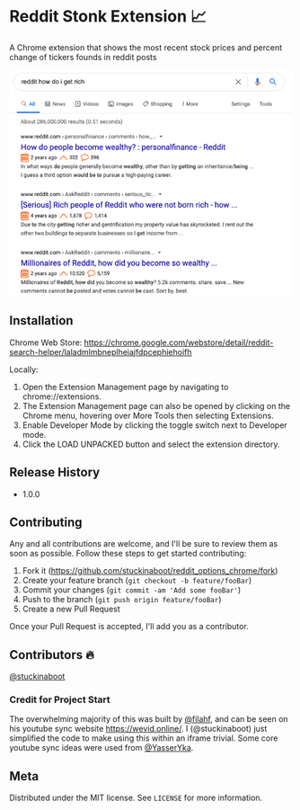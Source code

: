 # Reddit Stonk Extension 📈

A Chrome extension that shows the most recent stock prices and percent change of tickers
founds in reddit posts

![](rsh-ss.png)

## Installation

Chrome Web Store:
https://chrome.google.com/webstore/detail/reddit-search-helper/laladmlmbneplheiajfdpcephiehoifh

Locally:

1. Open the Extension Management page by navigating to chrome://extensions.
2. The Extension Management page can also be opened by clicking on the Chrome menu, hovering over More Tools then selecting Extensions.
3. Enable Developer Mode by clicking the toggle switch next to Developer mode.
4. Click the LOAD UNPACKED button and select the extension directory.

## Release History

- 1.0.0

## Contributing

Any and all contributions are welcome, and I'll be sure to review them as soon as possible.
Follow these steps to get started contributing:

1. Fork it (<https://github.com/stuckinaboot/reddit_options_chrome/fork>)
2. Create your feature branch (`git checkout -b feature/fooBar`)
3. Commit your changes (`git commit -am 'Add some fooBar'`)
4. Push to the branch (`git push origin feature/fooBar`)
5. Create a new Pull Request

Once your Pull Request is accepted, I'll add you as a contributor.

## Contributors 🔥

[@stuckinaboot](https://github.com/stuckinaboot)

### Credit for Project Start

The overwhelming majority of this was built by [@filahf](https://www.filipahfelt.se/), and can be seen on his youtube sync website https://wevid.online/. I (@stuckinaboot) just simplified the code to make using this within an iframe trivial. Some core youtube sync ideas were used from [@YasserYka](https://github.com/YasserYka/YT-API).

## Meta

Distributed under the MIT license. See `LICENSE` for more information.
